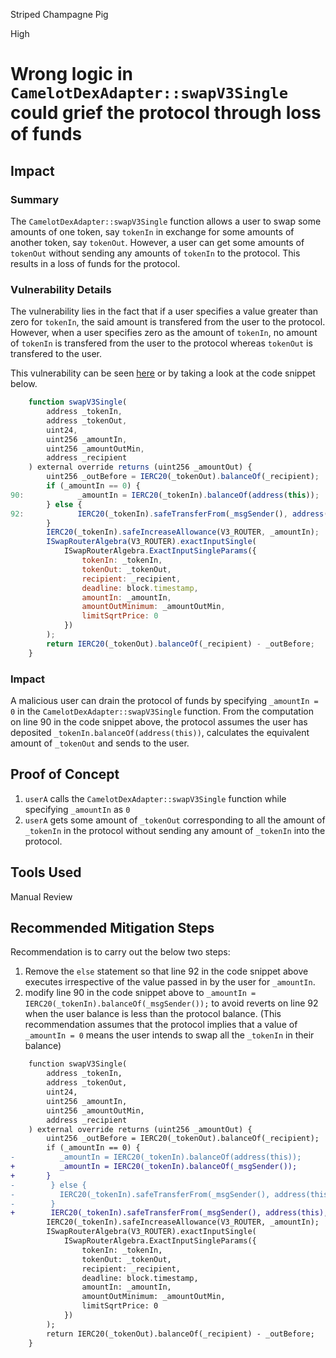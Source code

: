 Striped Champagne Pig

High

# Wrong logic in `CamelotDexAdapter::swapV3Single` could grief the protocol through loss of funds

## Impact
### Summary 
The `CamelotDexAdapter::swapV3Single` function allows a user to swap some amounts of one token, say `tokenIn` in exchange for some amounts of another token, say `tokenOut`. However, a user can get some amounts of `tokenOut` without sending any amounts of `tokenIn` to the protocol. This results in a loss of funds for the protocol. 

### Vulnerability Details
The vulnerability lies in the fact that if a user specifies a value greater than zero for `tokenIn`, the said amount is transfered from the user to the protocol. However, when a user specifies zero as the amount of `tokenIn`, no amount of `tokenIn` is transfered from the user to the protocol whereas `tokenOut` is transfered to the user. 

This vulnerability can be seen [here](https://github.com/sherlock-audit/2025-01-peapods-finance/blob/main/contracts/contracts/dex/CamelotDexAdapter.sol#L80-L107) or by taking a look at the code snippet below. 

```javascript
    function swapV3Single(
        address _tokenIn,
        address _tokenOut,
        uint24,
        uint256 _amountIn,
        uint256 _amountOutMin,
        address _recipient
    ) external override returns (uint256 _amountOut) {
        uint256 _outBefore = IERC20(_tokenOut).balanceOf(_recipient);
        if (_amountIn == 0) {
90:            _amountIn = IERC20(_tokenIn).balanceOf(address(this));
        } else {
92:            IERC20(_tokenIn).safeTransferFrom(_msgSender(), address(this), _amountIn);
        }
        IERC20(_tokenIn).safeIncreaseAllowance(V3_ROUTER, _amountIn);
        ISwapRouterAlgebra(V3_ROUTER).exactInputSingle(
            ISwapRouterAlgebra.ExactInputSingleParams({
                tokenIn: _tokenIn,
                tokenOut: _tokenOut,
                recipient: _recipient,
                deadline: block.timestamp,
                amountIn: _amountIn,
                amountOutMinimum: _amountOutMin,
                limitSqrtPrice: 0
            })
        );
        return IERC20(_tokenOut).balanceOf(_recipient) - _outBefore;
    }
```


### Impact
A malicious user can drain the protocol of funds by specifying `_amountIn = 0` in the `CamelotDexAdapter::swapV3Single` function. From the computation on line 90 in the code snippet above, the protocol assumes the user has deposited `_tokenIn.balanceOf(address(this))`, calculates the equivalent amount of `_tokenOut` and sends to the user. 

## Proof of Concept

1. `userA` calls the `CamelotDexAdapter::swapV3Single` function while specifying `_amountIn` as `0`
2. `userA` gets some amount of `_tokenOut` corresponding to all the amount of `_tokenIn` in the protocol without sending any amount of `_tokenIn` into the protocol.


## Tools Used

Manual Review


## Recommended Mitigation Steps
Recommendation is to carry out the below two steps:
1. Remove the `else` statement so that line 92 in the code snippet above executes irrespective of the value passed in by the user for `_amountIn`.
2. modify line 90 in the code snippet above to `_amountIn = IERC20(_tokenIn).balanceOf(_msgSender());` to avoid reverts on line 92 when the user balance is less than the protocol balance. (This recommendation assumes that the protocol implies that a value of `_amountIn = 0` means the user intends to swap all the `_tokenIn` in their balance)

```diff
    function swapV3Single(
        address _tokenIn,
        address _tokenOut,
        uint24,
        uint256 _amountIn,
        uint256 _amountOutMin,
        address _recipient
    ) external override returns (uint256 _amountOut) {
        uint256 _outBefore = IERC20(_tokenOut).balanceOf(_recipient);
        if (_amountIn == 0) {
-          _amountIn = IERC20(_tokenIn).balanceOf(address(this));
+          _amountIn = IERC20(_tokenIn).balanceOf(_msgSender());
+       }
-        } else {
-          IERC20(_tokenIn).safeTransferFrom(_msgSender(), address(this), _amountIn); 
-        }
+        IERC20(_tokenIn).safeTransferFrom(_msgSender(), address(this), _amountIn);
        IERC20(_tokenIn).safeIncreaseAllowance(V3_ROUTER, _amountIn);
        ISwapRouterAlgebra(V3_ROUTER).exactInputSingle(
            ISwapRouterAlgebra.ExactInputSingleParams({
                tokenIn: _tokenIn,
                tokenOut: _tokenOut,
                recipient: _recipient,
                deadline: block.timestamp,
                amountIn: _amountIn,
                amountOutMinimum: _amountOutMin,
                limitSqrtPrice: 0
            })
        );
        return IERC20(_tokenOut).balanceOf(_recipient) - _outBefore;
    }

```
